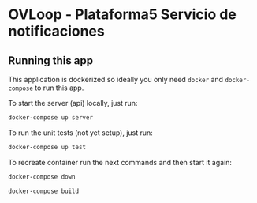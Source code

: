 # OVLoop - Plataforma5 Servicio de notificaciones


## Running this app

This application is dockerized so ideally you only need `docker` and `docker-compose` to run this app.

To start the server (api) locally, just run:

```bash
docker-compose up server
```

To run the unit tests (not yet setup), just run:

```bash
docker-compose up test
```

To recreate container run the next commands and then start it again:

```bash
docker-compose down
```

```bash
docker-compose build
```